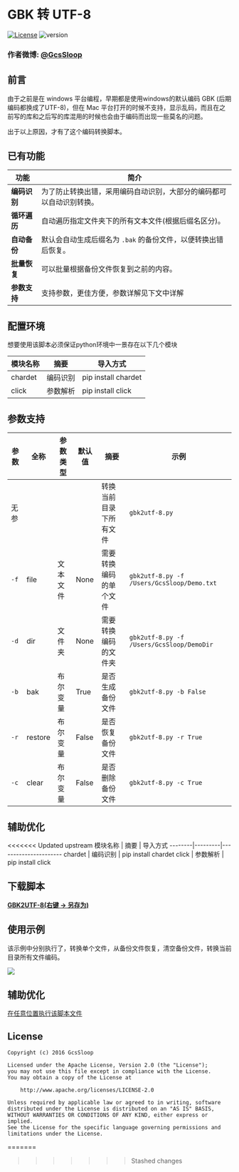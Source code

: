 # GBK 转 UTF-8
[![License](https://img.shields.io/badge/license-Apache%202-green.svg)](https://www.apache.org/licenses/LICENSE-2.0)
![version](https://img.shields.io/badge/version-1.0.0-brightgreen.svg)


### 作者微博: [@GcsSloop](http://weibo.com/GcsSloop)

## 前言

由于之前是在 windows 平台编程，早期都是使用windows的默认编码 GBK (后期编码都换成了UTF-8)，但在 Mac 平台打开的时候不支持，显示乱码，而且在之前写的库和之后写的库混用的时候也会由于编码而出现一些莫名的问题。

出于以上原因，才有了这个编码转换脚本。

## 已有功能

功能         | 简介
-------------|--------------------------------------------------------------------
**编码识别** | 为了防止转换出错，采用编码自动识别，大部分的编码都可以自动识别转换。
**循环遍历** | 自动遍历指定文件夹下的所有文本文件(根据后缀名区分)。
**自动备份** | 默认会自动生成后缀名为 `.bak` 的备份文件，以便转换出错后恢复。
**批量恢复** | 可以批量根据备份文件恢复到之前的内容。
**参数支持** | 支持参数，更佳方便，参数详解见下文中详解

## 配置环境

想要使用该脚本必须保证python环境中一景存在以下几个模块

模块名称 | 摘要     | 导入方式
--------|---------|----------------------
chardet | 编码识别 | pip install chardet
click   | 参数解析 | pip install click

## 参数支持

参数  | 全称    | 参数类型 | 默认值 | 摘要                | 示例
-----|---------|-------- |------ |--------------------|------
无参  |         |        |       | 转换当前目录下所有文件 | `gbk2utf-8.py`
`-f` | file    | 文本文件 | None  | 需要转换编码的单个文件 | `gbk2utf-8.py -f /Users/GcsSloop/Demo.txt`
`-d` | dir     | 文件夹   | None  | 需要转换编码的文件夹  | `gbk2utf-8.py -f /Users/GcsSloop/DemoDir`
`-b` | bak     | 布尔变量 | True  | 是否生成备份文件      | `gbk2utf-8.py -b False`
`-r` | restore | 布尔变量 | False | 是否恢复备份文件      | `gbk2utf-8.py -r True`
`-c` | clear   | 布尔变量 | False | 是否删除备份文件      | `gbk2utf-8.py -c True`


## 辅助优化


<<<<<<< Updated upstream
模块名称 | 摘要     | 导入方式
--------|---------|----------------------
chardet | 编码识别 | pip install chardet
click   | 参数解析 | pip install click

## 下载脚本

**[GBK2UTF-8(右键 -> 另存为)](https://github.com/GcsSloop/MacDeveloper/blob/master/PythonProject/GBK2UFT8/gbk2utf-8.py)**

## 使用示例

该示例中分别执行了，转换单个文件，从备份文件恢复，清空备份文件，转换当前目录所有文件编码。

![](http://ww1.sinaimg.cn/large/005Xtdi2jw1f51om9rti9j30rs0gzgpn.jpg)

## 辅助优化

[在任意位置执行该脚本文件](https://github.com/GcsSloop/MacDeveloper/blob/master/Skill/RunPython.md)

## License
```
Copyright (c) 2016 GcsSloop

Licensed under the Apache License, Version 2.0 (the "License");
you may not use this file except in compliance with the License.
You may obtain a copy of the License at

    http://www.apache.org/licenses/LICENSE-2.0

Unless required by applicable law or agreed to in writing, software
distributed under the License is distributed on an "AS IS" BASIS,
WITHOUT WARRANTIES OR CONDITIONS OF ANY KIND, either express or implied.
See the License for the specific language governing permissions and
limitations under the License.
```
=======
>>>>>>> Stashed changes
